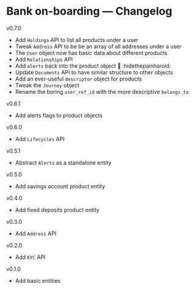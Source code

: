 # Bank on-boarding — Changelog

v0.7.0
- Add `Holdings` API to list all products under a user
- Tweak `Address` API to be be an array of all addresses under a user
- The `User` object now has basic data about different products
- Add `Relationships` API
- Add `alerts` back into the product object  😬 :hidethepainharold:
- Update `Documents` API to have similar structure to other objects
- Add an ever-useful `descriptor` object for products
- Tweak the `Journey` object
- Rename the boring `user_ref_id` with the more descriptive `belongs_to`
 
v0.6.1
- Add alerts flags to product objects

v0.6.0
- Add `Lifecycles` API

v0.5.1
- Abstract `Alerts` as a standalone entity

v0.5.0
- Add savings account product entity

v0.4.0
- Add fixed deposits product entity

v0.3.0
- Add `Address` API

v0.2.0
- Add `KYC` API

v0.1.0
- Add basic entities
